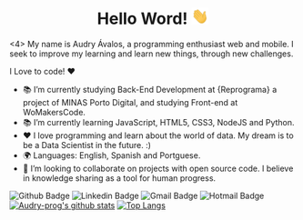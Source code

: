 <h1 align="center"> Hello Word! <img src="https://raw.githubusercontent.com/ABSphreak/ABSphreak/master/gifs/Hi.gif" width="30px"></h1>

<4> My name is Audry Ávalos, a programming enthusiast web and mobile. I seek to improve my learning and learn new things, through new challenges.</h4>

I Love to code! ❤️

- 📚 I’m currently studying Back-End Development at {Reprograma} a project of MINAS Porto Digital, and studying Front-end at WoMakersCode.
- 📚 I’m currently learning JavaScript, HTML5, CSS3, NodeJS and Python.
- ❤️ I love programming and learn about the world of data. My dream is to be a Data Scientist in the future. :) 
- 🌍 Languages: English, Spanish and Portguese.
- 👯 I’m looking to collaborate on projects with open source code. I believe in knowledge sharing as a tool for human progress.

![Github Badge](https://img.shields.io/badge/-Github-000?style=flat-square&logo=Github&logoColor=white&link=https://github.com/Audry-prog) ![Linkedin Badge](https://img.shields.io/badge/-LinkedIn-blue?style=flat-square&logo=Linkedin&logoColor=white&link=https://www.linkedin.com/in/audry-%C3%A1valos-b902b533) ![Gmail Badge](https://img.shields.io/badge/-Gmail-c14438?style=flat-square&logo=Gmail&logoColor=white&link=mailto:linda.audry@gmail.com) ![Hotmail Badge](https://img.shields.io/badge/-Hotmail-c14438?style=flat-square&logo=Gmail&logoColor=white&link=mailto:audryavalos@hotmail.com)
<br>
[![Audry-prog's github stats](https://github-readme-stats.vercel.app/api?username=Audry-prog&show_icons=true&theme=radical)](https://github.com/Audry-prog/github-readme-stats) [![Top Langs](https://github-readme-stats.vercel.app/api/top-langs/?username=Audry-prog&layout=compact&theme=radical)](https://github.com/Audry-prog/github-readme-stats)

